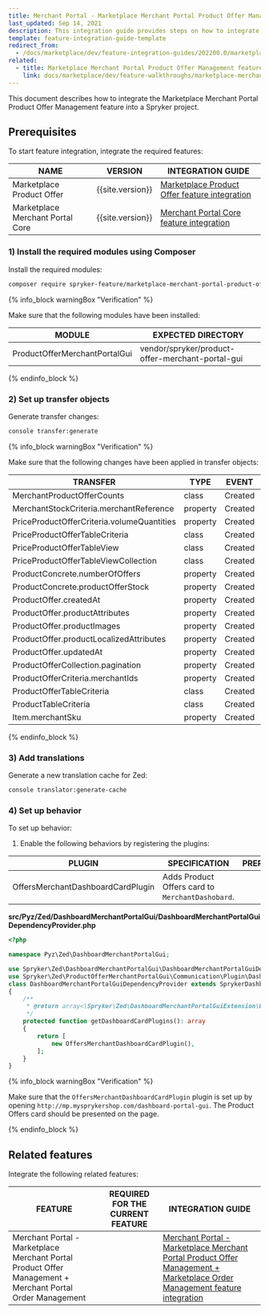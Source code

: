 ```yaml
---
title: Merchant Portal - Marketplace Merchant Portal Product Offer Management feature integration
last_updated: Sep 14, 2021
description: This integration guide provides steps on how to integrate the Marketplace Merchant Portal Product Offer Management feature into a Spryker project.
template: feature-integration-guide-template
redirect_from:
  - /docs/marketplace/dev/feature-integration-guides/202200.0/marketplace-merchant-portal-product-offer-management-feature-integration.html
related:
  - title: Marketplace Merchant Portal Product Offer Management feature walkthrough
    link: docs/marketplace/dev/feature-walkthroughs/marketplace-merchant-portal-product-offer-management-feature-walkthrough.html
---
```


This document describes how to integrate the Marketplace Merchant Portal Product Offer Management feature into a Spryker project.

## Prerequisites

To start feature integration, integrate the required features:

| NAME  | VERSION | INTEGRATION GUIDE |
| --------------- | --------- | ------------|
| Marketplace Product Offer        | {{site.version}}  | [Marketplace Product Offer feature integration](/docs/marketplace/dev/feature-integration-guides/marketplace-product-offer-feature-integration.html)
| Marketplace Merchant Portal Core | {{site.version}}  | [Merchant Portal Core feature integration](/docs/marketplace/dev/feature-integration-guides/marketplace-merchant-portal-core-feature-integration.html)


### 1) Install the required modules using Composer

Install the required modules:

```bash
composer require spryker-feature/marketplace-merchant-portal-product-offer-management:"{{site.version}}" --update-with-dependencies
```

{% info_block warningBox "Verification" %}

Make sure that the following modules have been installed:

| MODULE  | EXPECTED DIRECTORY  |
| ------------- | --------------- |
| ProductOfferMerchantPortalGui | vendor/spryker/product-offer-merchant-portal-gui |

{% endinfo_block %}


### 2) Set up transfer objects

Generate transfer changes:

```bash
console transfer:generate
```

{% info_block warningBox "Verification" %}

Make sure that the following changes have been applied in transfer objects:

| TRANSFER | TYPE  | EVENT   | PATH |
| ------------- | ---- | ------ |---------------- |
| MerchantProductOfferCounts | class | Created | src/Generated/Shared/Transfer/MerchantProductOfferCountsTransfer |
| MerchantStockCriteria.merchantReference | property | Created | src/Generated/Shared/Transfer/MerchantStockCriteriaTransfer |
| PriceProductOfferCriteria.volumeQuantities | property | Created | src/Generated/Shared/Transfer/PriceProductOfferCriteriaTransfer |
| PriceProductOfferTableCriteria | class | Created | src/Generated/Shared/Transfer/PriceProductOfferTableCriteriaTransfer |
| PriceProductOfferTableView | class | Created | src/Generated/Shared/Transfer/PriceProductOfferTableViewTransfer |
| PriceProductOfferTableViewCollection | class | Created | src/Generated/Shared/Transfer/PriceProductOfferTableViewCollectionTransfer |
| ProductConcrete.numberOfOffers | property | Created | src/Generated/Shared/Transfer/ProductConcreteTransfer |
| ProductConcrete.productOfferStock | property | Created | src/Generated/Shared/Transfer/ProductConcreteTransfer |
| ProductOffer.createdAt | property | Created | src/Generated/Shared/Transfer/ProductOfferTransfer |
| ProductOffer.productAttributes | property | Created | src/Generated/Shared/Transfer/ProductOfferTransfer |
| ProductOffer.productImages | property | Created | src/Generated/Shared/Transfer/ProductOfferTransfer |
| ProductOffer.productLocalizedAttributes | property | Created | src/Generated/Shared/Transfer/ProductOfferTransfer |
| ProductOffer.updatedAt | property | Created | src/Generated/Shared/Transfer/ProductOfferTransfer |
| ProductOfferCollection.pagination | property | Created | src/Generated/Shared/Transfer/ProductOfferCollectionTransfer |
| ProductOfferCriteria.merchantIds | property | Created | src/Generated/Shared/Transfer/ProductOfferTransfer |
| ProductOfferTableCriteria | class | Created | src/Generated/Shared/Transfer/ProductOfferTableCriteriaTransfer |
| ProductTableCriteria | class | Created | src/Generated/Shared/Transfer/ProductTableCriteriaTransfer |
| Item.merchantSku | property | Created | src/Generated/Shared/Transfer/ItemTransfer |

{% endinfo_block %}


### 3) Add translations

Generate a new translation cache for Zed:

```bash
console translator:generate-cache
```

### 4) Set up behavior

To set up behavior:

1. Enable the following behaviors by registering the plugins:

| PLUGIN | SPECIFICATION | PREREQUISITES | NAMESPACE  |
| ---------------- | ------------- | --------- | ---------------- |
| OffersMerchantDashboardCardPlugin | Adds Product Offers card to `MerchantDashobard`. | | Spryker\Zed\ProductOfferMerchantPortalGui\Communication\Plugin\DashboardMerchantPortalGui |

**src/Pyz/Zed/DashboardMerchantPortalGui/DashboardMerchantPortalGuiDependencyProvider.php**

```php
<?php

namespace Pyz\Zed\DashboardMerchantPortalGui;

use Spryker\Zed\DashboardMerchantPortalGui\DashboardMerchantPortalGuiDependencyProvider as SprykerDashboardMerchantPortalGuiDependencyProvider;
use Spryker\Zed\ProductOfferMerchantPortalGui\Communication\Plugin\DashboardMerchantPortalGui\OffersMerchantDashboardCardPlugin;
class DashboardMerchantPortalGuiDependencyProvider extends SprykerDashboardMerchantPortalGuiDependencyProvider
{
    /**
     * @return array<\Spryker\Zed\DashboardMerchantPortalGuiExtension\Dependency\Plugin\MerchantDashboardCardPluginInterface>
     */
    protected function getDashboardCardPlugins(): array
    {
        return [
            new OffersMerchantDashboardCardPlugin(),
        ];
    }
}
```

{% info_block warningBox "Verification" %}

Make sure that the `OffersMerchantDashboardCardPlugin` plugin is set up by opening `http://mp.mysprykershop.com/dashboard-portal-gui`. The Product Offers card should be presented on the page.

{% endinfo_block %}


## Related features

Integrate the following related features:

| FEATURE | REQUIRED FOR THE CURRENT FEATURE |INTEGRATION GUIDE |
| --- | --- | --- |
| Merchant Portal - Marketplace Merchant Portal Product Offer Management + Merchant Portal Order Management |  |[Merchant Portal - Marketplace Merchant Portal Product Offer Management + Marketplace Order Management feature integration](/docs/marketplace/dev/feature-integration-guides/merchant-portal-marketplace-merchant-portal-product-offer-management-merchant-portal-order-management-feature-integration.html) |
